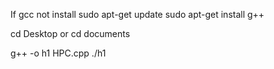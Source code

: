 If gcc not install 
sudo apt-get update
sudo apt-get install g++

cd Desktop or cd documents

g++ -o h1 HPC.cpp
./h1

